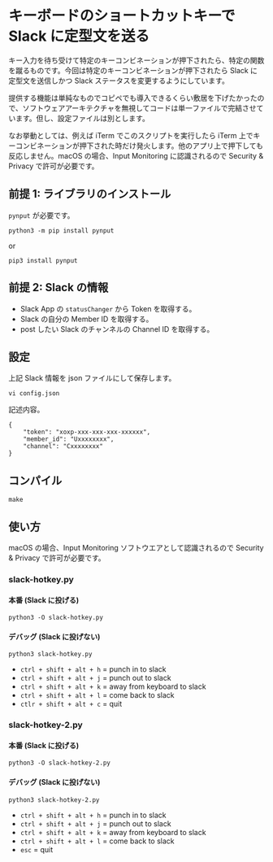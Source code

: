 # キーボードのショートカットキーで Slack に定型文を送る
キー入力を待ち受けて特定のキーコンビネーションが押下されたら、特定の関数を蹴るものです。今回は特定のキーコンビネーションが押下されたら Slack に定型文を送信しかつ Slack ステータスを変更するようにしています。

提供する機能は単純なものでコピペでも導入できるくらい敷居を下げたかったので、ソフトウェアアーキテクチャを無視してコードは単一ファイルで完結させています。但し、設定ファイルは別とします。

なお挙動としては、例えば iTerm でこのスクリプトを実行したら iTerm 上でキーコンビネーションが押下された時だけ発火します。他のアプリ上で押下しても反応しません。macOS の場合、Input Monitoring に認識されるので Security & Privacy で許可が必要です。


## 前提 1: ライブラリのインストール
`pynput` が必要です。
```
python3 -m pip install pynput
```
or
```
pip3 install pynput
```


## 前提 2: Slack の情報
- Slack App の `statusChanger` から Token を取得する。
- Slack の自分の Member ID を取得する。
- post したい Slack のチャンネルの Channel ID を取得する。


## 設定
上記 Slack 情報を json ファイルにして保存します。
```
vi config.json
```
記述内容。
```
{
    "token": "xoxp-xxx-xxx-xxx-xxxxxx",
    "member_id": "Uxxxxxxxx",
    "channel": "Cxxxxxxxx"
}
```


## コンパイル
```
make
```


## 使い方
macOS の場合、Input Monitoring ソフトウエアとして認識されるので Security & Privacy で許可が必要です。
### slack-hotkey.py
#### 本番 (Slack に投げる)
```
python3 -O slack-hotkey.py
```

#### デバッグ (Slack に投げない)
```
python3 slack-hotkey.py
```

- `ctrl + shift + alt + h` = punch in to slack
- `ctrl + shift + alt + j` = punch out to slack
- `ctrl + shift + alt + k` = away from keyboard to slack
- `ctrl + shift + alt + l` = come back to slack
- `ctlr + shift + alt + c` = quit

### slack-hotkey-2.py
#### 本番 (Slack に投げる)
```
python3 -O slack-hotkey-2.py
```

#### デバッグ (Slack に投げない)
```
python3 slack-hotkey-2.py
```

- `ctrl + shift + alt + h` = punch in to slack
- `ctrl + shift + alt + j` = punch out to slack
- `ctrl + shift + alt + k` = away from keyboard to slack
- `ctrl + shift + alt + l` = come back to slack
- `esc` = quit
